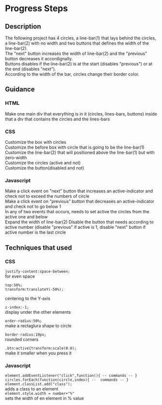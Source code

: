 # Progress Steps

## Description
The following project has 4 circles, a line-bar(1) that lays behind the circles, a line-bar(2) with no width and two buttons that defines the width of the line-bar(2).     
The "next" button increases the width of line-bar(2) and the "previous" button decreases it accordignally.     
Buttons disables if the line-bar(2) is at the start (disables "previous") or at the end (disables "next").     
According to the width of the bar, circles change their border color.   

## Guidance
### HTML
Make one main div that everything is in it (circles, lines-bars, buttons) inside that a div that contains the circles and the lines-bars

### CSS
Customize the box with circles    
Customize the before box with circle that is going to be the line-bar(1)      
Customize the line-bar(2) that will positioned above the line-bar(1) but with zero-width      
Customize the circles (active and not)      
Customize the button(disabled and not)       

### Javascript
Make a click event on "next" button that increases an active-indicator and check not to exceed the numbers of circle  
Make a click event on "previous" button that decreases an active-indicator and check not to go below 1  
In any of two events that occurs, needs to set active the circles from the active one and below   
Expand the width of line-bar(2) 
Disable the button that needs according to active number (disable "previous" if active is 1, disable "next" button if active number is the last circle

## Techniques that used
### CSS
```justify-content:space-between;```  
for even space
```
top:50%;
transform:translateY(-50%);
```  
centering to the Y-axis 
  
```z-index:-1;```  
display under the other elements  
  
  
```order-radius:50%;```   
make a rectaglura shape to circle  
  
  
```border-radius:10px;```   
rounded corners  
  
  
```.btn:active{transform:scale(0.8);```  
make it smaller when you press it

### Javascript
```element.addEventListener("click",function(){ -- commands -- }```  
```circles.forEach(function(circle,index){ --  commands -- }```    
```element.classList.add("class");```  
adds a class to an element  
```element.style.width = number+"%"```  
sets the width of en element in % value

